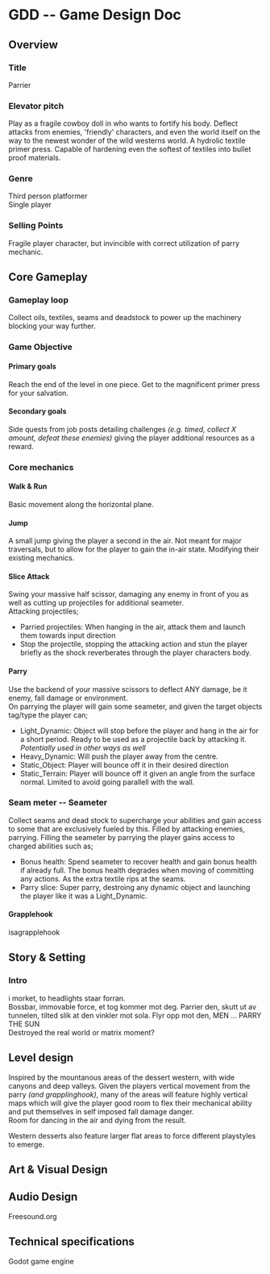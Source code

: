 # GDD -- Game Design Doc

## Overview

### Title
Parrier

### Elevator pitch
Play as a fragile cowboy doll in who wants to fortify his body. Deflect attacks from enemies, 'friendly' characters, and even the world itself on the way to the newest wonder of the wild westerns world. A hydrolic textile primer press. Capable of hardening even the softest of textiles into bullet proof materials. 
 
### Genre
Third person platformer \
Single player

### Selling Points
Fragile player character, but invincible with correct utilization of parry mechanic.  


## Core Gameplay

### Gameplay loop
Collect oils, textiles, seams and deadstock to power up the machinery blocking your way further. 

### Game Objective
#### Primary goals
Reach the end of the level in one piece. Get to the magnificent primer press for your salvation.
#### Secondary goals
Side quests from job posts detailing challenges _(e.g. timed, collect X amount, defeat these enemies)_ giving the player additional resources as a reward.

### Core mechanics
#### Walk & Run
Basic movement along the horizontal plane. 

#### Jump
A small jump giving the player a second in the air. Not meant for major traversals, but to allow for the player to gain the in-air state. Modifying their existing mechanics. 

#### Slice Attack
Swing your massive half scissor, damaging any enemy in front of you as well as cutting up projectiles for additional seameter. \
Attacking projectiles;
- Parried projectiles: When hanging in the air, attack them and launch them towards input direction
- Stop the projectile, stopping the attacking action and stun the player briefly as the shock reverberates through the player characters body.

#### Parry
Use the backend of your massive scissors to deflect ANY damage, be it enemy, fall damage or environment. \
On parrying the player will gain some seameter, and given the target objects tag/type the player can;
<!-- - Light_Dynamic: Player will gain a boost in their desired horizontal direction and push the object in the opposite horizontal direction. Player will also receive a vertical boost. -->
- Light_Dynamic: Object will stop before the player and hang in the air for a short period. Ready to be used as a projectile back by attacking it. _Potentially used in other ways as well_
- Heavy_Dynamic: Will push the player away from the centre. 
- Static_Object: Player will bounce off it in their desired direction
- Static_Terrain: Player will bounce off it given an angle from the surface normal. Limited to avoid going parallell with the wall. 


### Seam meter -- Seameter
Collect seams and dead stock to supercharge your abilities and gain access to some that are exclusively fueled by this. Filled by attacking enemies, parrying. 
Filling the seameter by parrying the player gains access to charged abilities such as;
- Bonus health: Spend seameter to recover health and gain bonus health if already full. The bonus health degrades when moving of committing any actions. As the extra textile rips at the seams. 
- Parry slice: Super parry, destroing any dynamic object and launching the player like it was a Light_Dynamic.

#### Grapplehook
isagrapplehook

## Story & Setting
### Intro
i morket, to headlights staar forran. \
Bossbar, immovable force, et tog kommer mot deg. Parrier den, skutt ut av tunnelen, tilted slik at den vinkler mot sola. Flyr opp mot den, MEN ... PARRY THE SUN \
Destroyed the real world or matrix moment? 


## Level design
Inspired by the mountanous areas of the dessert western, with wide canyons and deep valleys. Given the players vertical movement from the parry _(and grapplinghook)_, many of the areas will feature highly vertical maps which will give the player good room to flex their mechanical ability and put themselves in self imposed fall damage danger. \
Room for dancing in the air and dying from the result. 

Western desserts also feature larger flat areas to force different playstyles to emerge. 

## Art & Visual Design

## Audio Design
Freesound.org

## Technical specifications
Godot game engine

